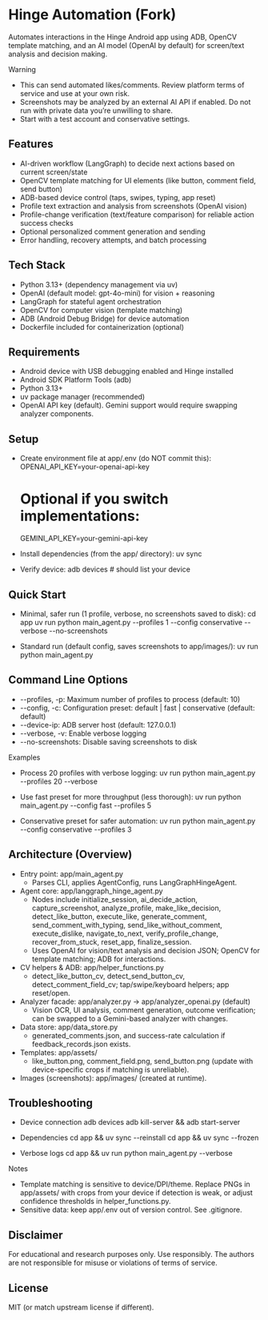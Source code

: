 # Hinge Automation (Fork)

Automates interactions in the Hinge Android app using ADB, OpenCV template matching, and an AI model (OpenAI by default) for screen/text analysis and decision making.

Warning
- This can send automated likes/comments. Review platform terms of service and use at your own risk.
- Screenshots may be analyzed by an external AI API if enabled. Do not run with private data you’re unwilling to share.
- Start with a test account and conservative settings.

## Features
- AI-driven workflow (LangGraph) to decide next actions based on current screen/state
- OpenCV template matching for UI elements (like button, comment field, send button)
- ADB-based device control (taps, swipes, typing, app reset)
- Profile text extraction and analysis from screenshots (OpenAI vision)
- Profile-change verification (text/feature comparison) for reliable action success checks
- Optional personalized comment generation and sending
- Error handling, recovery attempts, and batch processing

## Tech Stack
- Python 3.13+ (dependency management via uv)
- OpenAI (default model: gpt-4o-mini) for vision + reasoning
- LangGraph for stateful agent orchestration
- OpenCV for computer vision (template matching)
- ADB (Android Debug Bridge) for device automation
- Dockerfile included for containerization (optional)

## Requirements
- Android device with USB debugging enabled and Hinge installed
- Android SDK Platform Tools (adb)
- Python 3.13+
- uv package manager (recommended)
- OpenAI API key (default). Gemini support would require swapping analyzer components.

## Setup
- Create environment file at app/.env (do NOT commit this):
  OPENAI_API_KEY=your-openai-api-key
  # Optional if you switch implementations:
  GEMINI_API_KEY=your-gemini-api-key

- Install dependencies (from the app/ directory):
  uv sync

- Verify device:
  adb devices   # should list your device

## Quick Start
- Minimal, safer run (1 profile, verbose, no screenshots saved to disk):
  cd app
  uv run python main_agent.py --profiles 1 --config conservative --verbose --no-screenshots

- Standard run (default config, saves screenshots to app/images/):
  uv run python main_agent.py

## Command Line Options
- --profiles, -p: Maximum number of profiles to process (default: 10)
- --config, -c: Configuration preset: default | fast | conservative (default: default)
- --device-ip: ADB server host (default: 127.0.0.1)
- --verbose, -v: Enable verbose logging
- --no-screenshots: Disable saving screenshots to disk

Examples
- Process 20 profiles with verbose logging:
  uv run python main_agent.py --profiles 20 --verbose

- Use fast preset for more throughput (less thorough):
  uv run python main_agent.py --config fast --profiles 5

- Conservative preset for safer automation:
  uv run python main_agent.py --config conservative --profiles 3

## Architecture (Overview)
- Entry point: app/main_agent.py
  - Parses CLI, applies AgentConfig, runs LangGraphHingeAgent.
- Agent core: app/langgraph_hinge_agent.py
  - Nodes include initialize_session, ai_decide_action, capture_screenshot, analyze_profile, make_like_decision, detect_like_button, execute_like, generate_comment, send_comment_with_typing, send_like_without_comment, execute_dislike, navigate_to_next, verify_profile_change, recover_from_stuck, reset_app, finalize_session.
  - Uses OpenAI for vision/text analysis and decision JSON; OpenCV for template matching; ADB for interactions.
- CV helpers & ADB: app/helper_functions.py
  - detect_like_button_cv, detect_send_button_cv, detect_comment_field_cv; tap/swipe/keyboard helpers; app reset/open.
- Analyzer facade: app/analyzer.py -> app/analyzer_openai.py (default)
  - Vision OCR, UI analysis, comment generation, outcome verification; can be swapped to a Gemini-based analyzer with changes.
- Data store: app/data_store.py
  - generated_comments.json, and success-rate calculation if feedback_records.json exists.
- Templates: app/assets/
  - like_button.png, comment_field.png, send_button.png (update with device-specific crops if matching is unreliable).
- Images (screenshots): app/images/ (created at runtime).

## Troubleshooting
- Device connection
  adb devices
  adb kill-server && adb start-server

- Dependencies
  cd app && uv sync --reinstall
  cd app && uv sync --frozen

- Verbose logs
  cd app && uv run python main_agent.py --verbose

Notes
- Template matching is sensitive to device/DPI/theme. Replace PNGs in app/assets/ with crops from your device if detection is weak, or adjust confidence thresholds in helper_functions.py.
- Sensitive data: keep app/.env out of version control. See .gitignore.

## Disclaimer
For educational and research purposes only. Use responsibly. The authors are not responsible for misuse or violations of terms of service.

## License
MIT (or match upstream license if different).
